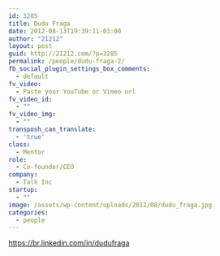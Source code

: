 ```yaml
---
id: 3285
title: Dudu Fraga
date: 2012-08-13T19:39:11-03:00
author: "21212"
layout: post
guid: http://21212.com/?p=3285
permalink: /people/dudu-fraga-2/
fb_social_plugin_settings_box_comments:
  - default
fv_video:
  - Paste your YouTube or Vimeo url
fv_video_id:
  - ""
fv_video_img:
  - ""
transposh_can_translate:
  - 'true'
class:
  - Mentor
role:
  - Co-founder/CEO
company:
  - Talk Inc
startup:
  - ""
image: /assets/wp-content/uploads/2012/08/dudu_fraga.jpg
categories:
  - people
---
```

https://br.linkedin.com/in/dudufraga
